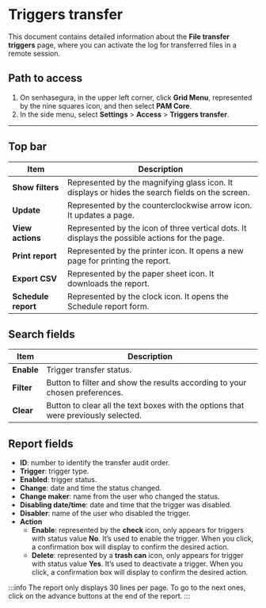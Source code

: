 # Triggers transfer

This document contains detailed information about the **File transfer triggers** page, where you can activate the log for transferred files in a remote session.

## Path to access

1. On senhasegura, in the upper left corner, click **Grid Menu**, represented by the nine squares icon, and then select **PAM Core**.
2. In the side menu, select **Settings** > **Access** > **Triggers transfer**.

***
## Top bar
**Item**|**Description**
|---|---|
| **Show filters**| Represented by the magnifying glass icon. It displays or hides the search fields on the screen. |
| **Update**| Represented by the counterclockwise arrow icon. It updates a page. |
| **View actions**| Represented by the icon of three vertical dots. It displays the possible actions for the page.|
| **Print report**| Represented by the printer icon. It opens a new page for printing the report.|
| **Export CSV**| Represented by the paper sheet icon. It downloads the report.|
| **Schedule report**  | Represented by the clock icon. It opens the Schedule report form.|


## Search fields

**Item**|**Description**
|---|---|
**Enable**|Trigger transfer status.
**Filter**|Button to filter and show the results according to your chosen preferences.
**Clear**|Button to clear all the text boxes with the options that were previously selected.


## Report fields

* **ID**: number to identify the transfer audit order.
* **Trigger**: trigger type.
* **Enabled**: trigger status.
* **Change**: date and time the status changed.
* **Change maker**: name from the user who changed the status.
* **Disabling date/time**: date and time that the trigger was disabled.
* **Disabler**: name of the user who disabled the trigger.
* **Action**
    * **Enable**: represented by the **check** icon, only appears for triggers with status value **No**. It’s used to enable the trigger. When you click, a confirmation box will display to confirm the desired action.
    * **Delete**: represented by a **trash can** icon, only appears for trigger with status value **Yes**. It’s used to deactivate a trigger. When you click, a confirmation box will display to confirm the desired action.

 :::info
The report only displays 30 lines per page. To go to the next ones, click on the advance buttons at the end of the report.
:::
